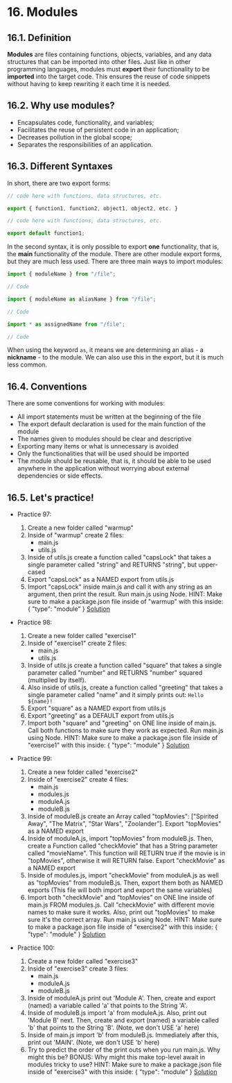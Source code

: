 # 16. Modules

## 16.1. Definition

**Modules** are files containing functions, objects, variables, and any data structures that can be imported into other files. Just like in other programming languages, modules must **export** their functionality to be **imported** into the target code. This ensures the reuse of code snippets without having to keep rewriting it each time it is needed.

## 16.2. Why use modules?

-   Encapsulates code, functionality, and variables;
-   Facilitates the reuse of persistent code in an application;
-   Decreases pollution in the global scope;
-   Separates the responsibilities of an application.

## 16.3. Different Syntaxes

In short, there are two export forms:

```javascript
// code here with functions, data structures, etc.

export { function1, function2, object1, object2, etc. }
```

```javascript
// code here with functions, data structures, etc.

export default function1;
```

In the second syntax, it is only possible to export **one** functionality, that is, the **main** functionality of the module. There are other module export forms, but they are much less used.
There are three main ways to import modules:

```javascript
import { moduleName } from "/file";

// Code
```

```javascript
import { moduleName as aliasName } from "/file";

// Code
```

```javascript
import * as assignedName from "/file";

// Code
```

When using the keyword `as`, it means we are determining an alias - a **nickname** - to the module. We can also use this in the export, but it is much less common.

## 16.4. Conventions

There are some conventions for working with modules:

-   All import statements must be written at the beginning of the file
-   The export default declaration is used for the main function of the module
-   The names given to modules should be clear and descriptive
-   Exporting many items or what is unnecessary is avoided
-   Only the functionalities that will be used should be imported
-   The module should be reusable, that is, it should be able to be used anywhere in the application without worrying about external dependencies or side effects.

## 16.5. **Let's practice!**

-   Practice 97:

    1. Create a new folder called "warmup"
    2. Inside of "warmup" create 2 files:
        - main.js
        - utils.js
    3. Inside of utils.js create a function called "capsLock" that takes a single parameter called "string" and RETURNS "string", but upper-cased
    4. Export "capsLock" as a NAMED export from utils.js
    5. Import "capsLock" inside main.js and call it with any string as an argument, then print the result. Run main.js using Node.
       HINT: Make sure to make a package.json file inside of "warmup" with this inside: { "type": "module" }
       [Solution](</en/js/practicing/p97-p100(modules)/p97/>)

-   Practice 98:

    1. Create a new folder called "exercise1"
    2. Inside of "exercise1" create 2 files:
        - main.js
        - utils.js
    3. Inside of utils.js create a function called "square" that takes a single parameter called "number" and RETURNS "number" squared (multiplied by itself).
    4. Also inside of utils.js, create a function called "greeting" that takes a single parameter called "name" and it simply prints out: `Hello ${name}!`
    5. Export "square" as a NAMED export from utils.js
    6. Export "greeting" as a DEFAULT export from utils.js
    7. Import both "square" and "greeting" on ONE line inside of main.js. Call both functions to make sure they work as expected. Run main.js using Node.
       HINT: Make sure to make a package.json file inside of "exercise1" with this inside: { "type": "module" }
       [Solution](</en/js/practicing/p97-p100(modules)/p98/>)

-   Practice 99:

    1. Create a new folder called "exercise2"
    2. Inside of "exercise2" create 4 files:
        - main.js
        - modules.js
        - moduleA.js
        - moduleB.js
    3. Inside of moduleB.js create an Array called "topMovies": ["Spirited Away", "The Matrix", "Star Wars", "Zoolander"]. Export "topMovies" as a NAMED export
    4. Inside of moduleA.js, import "topMovies" from moduleB.js. Then, create a Function called "checkMovie" that has a String parameter called "movieName". This function will RETURN true if the movie is in "topMovies", otherwise it will RETURN false. Export "checkMovie" as a NAMED export
    5. Inside of modules.js, import "checkMovie" from moduleA.js as well as "topMovies" from moduleB.js. Then, export them both as NAMED exports (This file will both import and export the same variables)
    6. Import both "checkMovie" and "topMovies" on ONE line inside of main.js FROM modules.js. Call "checkMovie" with different movie names to make sure it works. Also, print out "topMovies" to make sure it's the correct array. Run main.js using Node.
       HINT: Make sure to make a package.json file inside of "exercise2" with this inside: { "type": "module" }
       [Solution](</en/js/practicing/p97-p100(modules)/p99/>)

-   Practice 100:

    1. Create a new folder called "exercise3"
    2. Inside of "exercise3" create 3 files:
        - main.js
        - moduleA.js
        - moduleB.js
    3. Inside of moduleA.js print out 'Module A'. Then, create and export (named) a variable called 'a' that points to the String 'A'.
    4. Inside of moduleB.js import 'a' from moduleA.js. Also, print out 'Module B' next. Then, create and export (named) a variable called 'b' that points to the String 'B'. (Note, we don't USE 'a' here)
    5. Inside of main.js import 'b' from moduleB.js. Immediately after this, print out 'MAIN'. (Note, we don't USE 'b' here)
    6. Try to predict the order of the print outs when you run main.js. Why might this be?
       BONUS: Why might this make top-level await in modules tricky to use?
       HINT: Make sure to make a package.json file inside of "exercise3" with this inside: { "type": "module" }
       [Solution](</en/js/practicing/p97-p100(modules)/p100/>)

